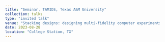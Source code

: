 ```yaml
---
title: "Seminar, TAMIDS, Texas A&M University"
collection: talks
type: "invited talk"
venue: "Stacking designs: designing multi-fidelity computer experiments with target predictive accuracy"
date: 2023-08-28
location: "College Station, TX"
---
```

